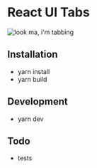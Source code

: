 # React UI Tabs
![look ma, i'm tabbing](https://i.gyazo.com/c75124b88a0626c675851ef26645e7cf.gif)

## Installation
* yarn install
* yarn build

## Development
* yarn dev

## Todo
* tests
